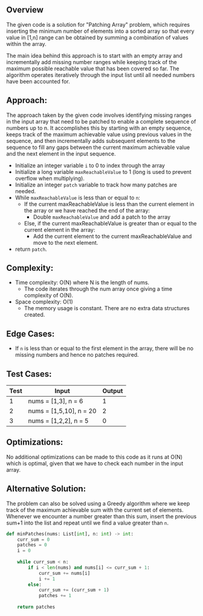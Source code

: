 ## Overview

The given code is a solution for "Patching Array" problem, which requires inserting the minimum number of elements into a sorted array so that every value in [1,n] range can be obtained by summing a combination of values within the array. 

The main idea behind this approach is to start with an empty array and incrementally add missing number ranges while keeping track of the maximum possible reachable value that has been covered so far. The algorithm operates iteratively through the input list until all needed numbers have been accounted for.

## Approach:

The approach taken by the given code involves identifying missing ranges in the input array that need to be patched to enable a complete sequence of numbers up to n. It accomplishes this by starting with an empty sequence, keeps track of the maximum achievable value using previous values in the sequence, and then incrementally adds subsequent elements to the sequence to fill any gaps between the current maximum achievable value and the next element in the input sequence.

- Initialize an integer variable `i` to 0 to index through the array
- Initialize a long variable `maxReachableValue` to 1 (long is used to prevent overflow when multiplying).
- Initialize an integer `patch` variable to track how many patches are needed.
- While `maxReachableValue` is less than or equal to `n`: 
    - If the current maxReachableValue is less than the current element in the array or we have reached the end of the array:
        - Double `maxReachableValue` and add a patch to the array
    - Else, if the current maxReachableValue is greater than or equal to the current element in the array:
        - Add the current element to the current maxReachableValue and move to the next element.
- return `patch`.

## Complexity:

- Time complexity: O(N) where N is the length of nums.
    - The code iterates through the num array once giving a time complexity of O(N).
- Space complexity: O(1)
    - The memory usage is constant. There are no extra data structures created.

## Edge Cases:

- If `n` is less than or equal to the first element in the array, there will be no missing numbers and hence no patches required. 

## Test Cases:

| Test | Input | Output |
|------|-------|--------|
| 1 | nums = [1,3], n = 6 | 1 |
| 2 | nums = [1,5,10], n = 20 | 2 |
| 3 | nums = [1,2,2], n = 5 | 0 |

## Optimizations:

No additional optimizations can be made to this code as it runs at O(N) which is optimal, given that we have to check each number in the input array. 

## Alternative Solution:

The problem can also be solved using a Greedy algorithm where we keep track of the maximum achievable sum with the current set of elements. Whenever we encounter a number greater than this sum, insert the previous sum+1 into the list and repeat until we find a value greater than `n`.

```Python
def minPatches(nums: List[int], n: int) -> int:
    curr_sum = 0
    patches = 0
    i = 0
    
    while curr_sum < n:
        if i < len(nums) and nums[i] <= curr_sum + 1:
            curr_sum += nums[i]
            i += 1
        else:
            curr_sum += (curr_sum + 1)
            patches += 1
            
    return patches
```